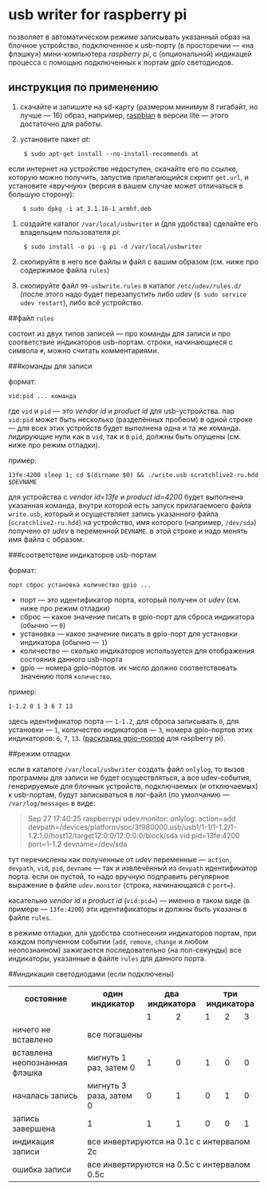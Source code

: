 # usb writer for raspberry pi

позволяет в автоматическом режиме записывать указанный образ на блочное устройство, подключенное к usb-порту (в просторечии — «на флэшку») мини-компьютера *raspberry pi*, с (опциональной) индикацей процесса с помощью подключенных к портам *gpio* светодиодов.

## инструкция по применению

1. скачайте и запишите на sd-карту (размером минимум 8 гигабайт, но лучше — 16) образ, например, [raspbian](https://www.raspberrypi.org/downloads/raspbian/) в версии lite — этого достаточно для работы.
1. установите пакет *at*:

        $ sudo apt-get install --no-install-recommends at
 если интернет на устройстве недоступен, скачайте его по ссылке, которую можно получить, запустив прилагающийся скрипт `get.url`, и установите «вручную» (версия в вашем случае может отличаться в большую сторону):

        $ sudo dpkg -i at_3.1.16-1_armhf.deb
1. создайте каталог `/var/local/usbwriter` и (для удобства) сделайте его владельцем пользователя *pi*:

        $ sudo install -o pi -g pi -d /var/local/usbwriter
1. скопируйте в него все файлы и файл с вашим образом (см. ниже про содержимое файла `rules`)
1. скопируйте файл `99-usbwrite.rules` в каталог `/etc/udev/rules.d/` (после этого надо будет перезапустить либо *udev* (`$ sudo service udev restart`), либо всё устройство.

##файл `rules`

состоит из двух типов записей — про команды для записи и про соответствие индикаторов usb-портам. строки, начинающиеся с символа `#`, можно считать комментариями.

###команды для записи

формат:

    vid:pid ... команда

где `vid` и `pid` — это *vendor id* и *product id* для usb-устройства. пар `vid:pid` может быть несколько (разделённых пробеом) в одной строке — для всех этих устройств будет выполнена одна и та же команда. лидирующие нули как в `vid`, так и в `pid`, должны быть опущены (см. ниже про режим отладки).

пример:

    13fe:4200 sleep 1; cd $(dirname $0) && ./write.usb scratchlive2-ru.hdd $DEVNAME

для устройства с *vendor id=13fe* и *product id=4200* будет выполнена указанная команда, внутри которой есть запуск прилагаемоего файла `write.usb`, который и осуществляет запись указанного файла (`scratchlive2-ru.hdd`) на устройство, имя которого (например, `/dev/sda`) получено от *udev* в переменной `DEVNAME`. в этой строке и надо менять имя файла с образом.

###соответствие индикаторов usb-портам

формат:

    порт сброс установка количество gpio ...

- порт — это идентификатор порта, который получен от *udev* (см. ниже про режим отладки)
- сброс — какое значение писать в gpio-порт для сброса индикатора (обычно — `0`)
- установка — какое значение писать в gpio-порт для установки индикатора (обычно — `1`)
- количество — сколько индикаторов используется для отображения состояния данного usb-порта
- gpio — номера gpio-портов. их число должно соответствовать значению поля `количество`.

пример:

    1-1.2 0 1 3 6 7 13

здесь идентификатор порта — `1-1.2`, для сброса записывать `0`, для установки — `1`, количество индикаторов — `3`, номера gpio-портов этих индикаторов: `6`, `7`, `13`. ([раскладка gpio-портов](http://pinout.xyz/) для raspberry pi).

##режим отладки

если в каталоге `/var/local/usbwriter` создать файл `onlylog`, то вызов программы для записи не будет осуществляться, а все udev-события, генерируемые для блочных устройств, подключаемых (и отключаемых) к usb-портам, будут записываться в лог-файл (по умолчанию — `/var/log/messages` в виде:

> Sep 27 17:40:25 raspberrypi udev.monitor: onlylog: action=add devpath=/devices/platform/soc/3f980000.usb/usb1/1-1/1-1.2/1-1.2:1.0/host12/target12:0:0/12:0:0:0/block/sda vid:pid=13fe:4200 port=1-1.2 devname=/dev/sda

тут перечислены как полученные от *udev* переменные — `action`, `devpath`, `vid`, `pid`, `devname` — так и извлечённый из `devpath` идентификатор порта. если он пустой, то надо вручную подправить регулярное выражение в файле `udev.monitor` (строка, начинающаяся с `port=`).

касательно *vendor id* и *product id* (`vid:pid=`) — именно в таком виде (в примере — `13fe:4200`) эти идентификаторы и должны быть указаны в файле `rules`.

в режиме отладки, для удобства соотнесения индикаторов портам, при каждом полученном событии (`add`, `remove`, `change` и любом неопознанном) зажигаются последовательно (на пол-секунды) все индикаторы, указанные в файле `rules` для данного порта.

##индикация светодиодами (если подключены)

<table>
  <tr>
    <th>состояние</th>
    <th>один индикатор</th>
    <th colspan="2">два индикатора</th>
    <th colspan="3">три индикатора</th>
  </tr>
  <tr>
    <td></td>
    <td></td>
    <td>1</td>
    <td>2</td>
    <td>1</td>
    <td>2</td>
    <td>3</td>
  </tr>
  <tr>
    <td>ничего не вставлено</td>
    <td colspan="6">все погашены</td>
  </tr>
  <tr>
    <td>вставлена неопознанная флэшка</td>
    <td>мигнуть 1 раз, затем 0</td>
    <td>1</td>
    <td>0</td>
    <td>1</td>
    <td>0</td>
    <td>0</td>
  </tr>
  <tr>
    <td>началась запись</td>
    <td>мигнуть 3 раза, затем 0</td>
    <td>0</td>
    <td>1</td>
    <td>0</td>
    <td>1</td>
    <td>0</td>
  </tr>
  <tr>
    <td>запись завершена</td>
    <td>1</td>
    <td>1</td>
    <td>1</td>
    <td>0</td>
    <td>0</td>
    <td>1</td>
  </tr>
  <tr>
    <td>индикация записи</td>
    <td colspan="6">все инвертируются на 0.1с с интервалом 2с</td>
  </tr>
  <tr>
    <td>ошибка записи</td>
    <td colspan="6">все инвертируются на 0.5с с интервалом 0.5с</td>
  </tr>
</table>
